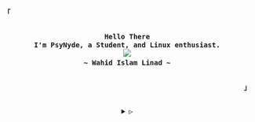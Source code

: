 <!-- yoinked from:https://github.com/rxyhn -->

<!-- Inspiration: https://github.com/owl4ce -->

<p align="left"><strong><samp>「</samp></strong></p>
<p align="center">
  <samp><br>
    <b>
      Hello There
      <br>
      I'm PsyNyde, a Student, and Linux enthusiast.
    </b>
    <br>
    <image
      src="https://readme-typing-svg.herokuapp.com/?font=Fira+Code&size=16&pause=1000&color=EE5396&random=true&width=435&lines=I+code+funtional+%26+aesthetic+programs.">
      <br>
      <b>
        ~ Wahid Islam Linad ~
      </b>
      <br>
  </samp>
  <br>
</p>
<p align="right"><strong><samp>」</samp></strong></p>

<br>

<details align="center">
  <summary><samp>&#9655;</samp></summary>
  <h2></h2><br>

  <!-- Contact Me -->
  <p align="center">
    <samp>
      [<a href="https://discordapp.com/users/697797379583115315/" target="_blank">discord</a>]
      [<a href="https://t.me/wahidislam" target="_blank">telegram</a>]
      [<a href="https://matrix.to/#/@linad:envs.net" target="_blank">matrix</a>]
      [<a href="mailto:hi@linad.me" target="_blank">e-mail</a>]
    </samp>
  </p><br>

  <details>
    <summary>Stats 📈</summary>
    <br />
    <p align="center">
      <img src="./github-metrics.svg" />
      <br />
  </details>

  <details>
    <summary>GPG 🔑</summary>

    ```sh
    curl -sL https://github.com/psynyde.gpg | gpg --import
    ```

    ```console
    F8E4 B12A 4469 44EC 2DD0 9FF4 E041 77E2 AC4B A39F
    ```

  </details>
</details>
